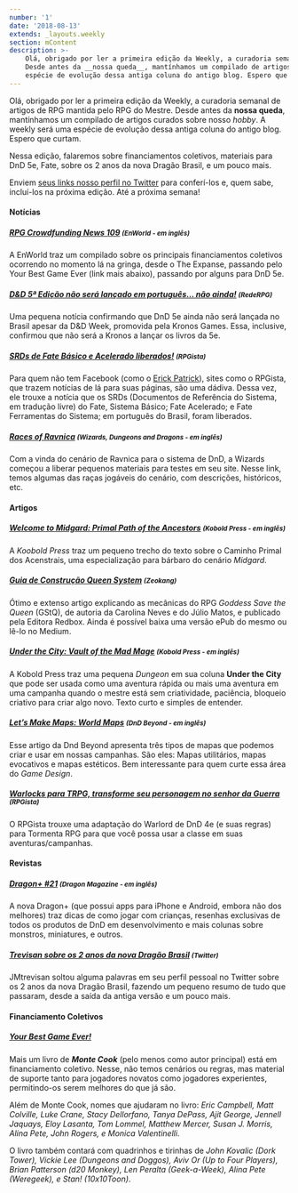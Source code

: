 ```yaml
---
number: '1'
date: '2018-08-13'
extends: _layouts.weekly
section: mContent
description: >-
    Olá, obrigado por ler a primeira edição da Weekly, a curadoria semanal de artigos de RPG mantida pelo RPG do Mestre.
    Desde antes da __nossa queda__, mantínhamos um compilado de artigos curados sobre nosso _hobby_. A weekly será uma
    espécie de evolução dessa antiga coluna do antigo blog. Espero que curtam.
---
```


Olá, obrigado por ler a primeira edição da Weekly, a curadoria semanal de artigos de RPG mantida pelo RPG do Mestre.
Desde antes da __nossa queda__, mantínhamos um compilado de artigos curados sobre nosso _hobby_. A weekly será uma
espécie de evolução dessa antiga coluna do antigo blog. Espero que curtam.

Nessa edição, falaremos sobre financiamentos coletivos, materiais para DnD 5e, Fate, sobre os 2 anos da nova Dragão
Brasil, e um pouco mais.

Enviem [seus links nosso perfil no Twitter] para conferí-los e, quem sabe, incluí-los na próxima edição. Até a
próxima semana!

#### Notícias

##### [RPG Crowdfunding News 109] <small>(EnWorld - em inglês)</small>
A EnWorld traz um compilado sobre os principais financiamentos coletivos ocorrendo no momento lá na gringa, desde o
The Expanse, passando pelo Your Best Game Ever (link mais abaixo), passando por alguns para DnD 5e.

##### [D&D 5ª Edição não será lançado em português… não ainda!] <small>(RedeRPG)</small>
Uma pequena notícia confirmando que DnD 5e ainda não será lançada no Brasil apesar da D&D Week, promovida pela Kronos
 Games. Essa, inclusive, confirmou que não será a Kronos a lançar os livros da 5e.

##### [SRDs de Fate Básico e Acelerado liberados!] <small>(RPGista)</small>
Para quem não tem Facebook (como o [Erick Patrick]), sites como o RPGista, que trazem notícias de lá para suas
páginas, são uma dádiva. Dessa vez, ele trouxe a notícia que os SRDs (Documentos de Referência do Sistema, em
tradução livre) do Fate, Sistema Básico; Fate Acelerado; e Fate Ferramentas do Sistema; em português do Brasil, foram
 liberados.

##### [Races of Ravnica] <small>(Wizards, Dungeons and Dragons - em inglês)</small>
Com a vinda do cenário de Ravnica para o sistema de DnD, a Wizards começou a liberar pequenos materiais para testes
em seu site. Nesse link, temos algumas das raças jogáveis do cenário, com descrições, históricos, etc.

#### Artigos

##### [Welcome to Midgard: Primal Path of the Ancestors] <small>(Kobold Press - em inglês)</small>
A *Koobold Press* traz um pequeno trecho do texto sobre o Caminho Primal dos Acenstrais, uma especialização para
bárbaro do cenário *Midgard*.

##### [Guia de Construção Queen System] <small>(Zeokang)</small>
Ótimo e extenso artigo explicando as mecânicas do RPG *Goddess Save the Queen* (GStQ), de autoria da Carolina Neves e
 do Júlio Matos, e publicado pela Editora Redbox. Ainda é possível baixa uma versão ePub do mesmo ou lê-lo no Medium.

##### [Under the City: Vault of the Mad Mage] <small>(Kobold Press - em inglês)</small>
A Kobold Press traz uma pequena *Dungeon* em sua coluna __Under the City__ que pode ser usada como uma aventura
rápida ou mais uma aventura em uma campanha quando o mestre está sem criatividade, paciência, bloqueio criativo para
criar algo novo. Texto curto e simples de entender.

##### [Let’s Make Maps: World Maps] <small>(DnD Beyond - em inglês)</small>
Esse artigo da Dnd Beyond apresenta três tipos de mapas que podemos criar e usar em nossas campanhas. São eles: Mapas
 utilitários, mapas evocativos e mapas estéticos. Bem interessante para quem curte essa área do _Game Design_.

##### [Warlocks para TRPG, transforme seu personagem no senhor da Guerra] <small>(RPGista)</small>
O RPGista trouxe uma adaptação do Warlord de DnD 4e (e suas regras) para Tormenta RPG para que você possa usar a
classe em suas aventuras/campanhas.

#### Revistas

##### [Dragon+ #21] <small>(Dragon Magazine - em inglês)</small>
A nova Dragon+ (que possui apps para iPhone e Android, embora não dos melhores) traz dicas de como jogar com
crianças, resenhas exclusivas de todos os produtos de DnD em desenvolvimento e mais colunas sobre monstros,
miniatures, e outros.

##### [Trevisan sobre os 2 anos da nova Dragão Brasil] <small>(Twitter)</small>
JMtrevisan soltou alguma palavras em seu perfil pessoal no Twitter sobre os 2 anos da nova Dragão Brasil, fazendo um
pequeno resumo de tudo que passaram, desde a saída da antiga versão e um pouco mais.

#### Financiamento Coletivos

##### [Your Best Game Ever!]
Mais um livro de __*Monte Cook*__ (pelo menos como autor principal) está em financiamento coletivo. Nesse, não temos
cenários ou regras, mas material de suporte tanto para jogadores novatos como jogadores experientes, permitindo-os
serem melhores do que já são.

Além de Monte Cook, nomes que ajudaram no livro: _Eric Campbell, Matt Colville, Luke
Crane, Stacy Dellorfano, Tanya DePass, Ajit George, Jennell Jaquays, Eloy Lasanta, Tom Lommel, Matthew Mercer, Susan J.
Morris, Alina Pete, John Rogers, e Monica Valentinelli_.

O livro também contará com quadrinhos e tirinhas de _John Kovalic (Dork Tower), Vickie Lee (Dungeons and Doggos), Aviv
Or (Up to Four Players), Brian Patterson (d20 Monkey), Len Peralta (Geek-a-Week), Alina Pete (Weregeek), e Stan!
(10x10Toon)_.

[RPG Crowdfunding News 109]: http://www.enworld.org/forum/content.php?5525-RPG-Crowdfunding-News-109-The-Expanse-Fantasy-Trip-Your-Best-Game-Ever!-The-City-That-Dripped-Blood-5th-Edition-Players-Guide-to-Aihrde-Legacy-of-Darkness-Oddity-High-Cthulhu-Mythos-Cultist-Badges
[Dragon+ #21]: http://www.dragonmag.com/5.0/#!/article/116521/103647508?loadFresh=true&title=21_01_Issue%2021%20Cover
[Trevisan sobre os 2 anos da nova Dragão Brasil]: https://twitter.com/JMTrevisan/status/1030479839122403329
[Welcome to Midgard: Primal Path of the Ancestors]: https://koboldpress.com/welcome-to-midgard-primal-path-of-the-ancestors/
[Your Best Game Ever!]: https://www.kickstarter.com/projects/montecookgames/your-best-game-ever
[D&D 5ª Edição não será lançado em português… não ainda!]: https://www.rederpg.com.br/2018/08/14/dd-5a-edicao-nao-sera-lancado-em-portugues-nao-ainda/
[Under the City: Vault of the Mad Mage]: https://koboldpress.com/under-the-city-vault-of-the-mad-mage/
[Let’s Make Maps: World Maps]: https://www.dndbeyond.com/posts/297-lets-make-maps-world-maps
[Warlocks para TRPG, transforme seu personagem no senhor da Guerra]: http://rpgista.com.br/2018/08/18/warlord-para-trpg/
[Erick Patrick]: https://twitter.com/erickpatrick
[Races of Ravnica]: http://dnd.wizards.com/articles/unearthed-arcana/races-ravnica
[SRDs de Fate Básico e Acelerado liberados!]: http://rpgista.com.br/2018/08/15/srds-de-fate-rpg-basico-e-acelerado/
[Guia de Construção Queen System]: https://zeokang.wordpress.com/2018/08/15/guia-de-construcao-queen-system/
[seus links nosso perfil no Twitter]: https://twitter.com/rpgdm

